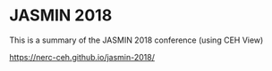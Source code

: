 # JASMIN 2018

This is a summary of the JASMIN 2018 conference (using CEH View)

<https://nerc-ceh.github.io/jasmin-2018/>